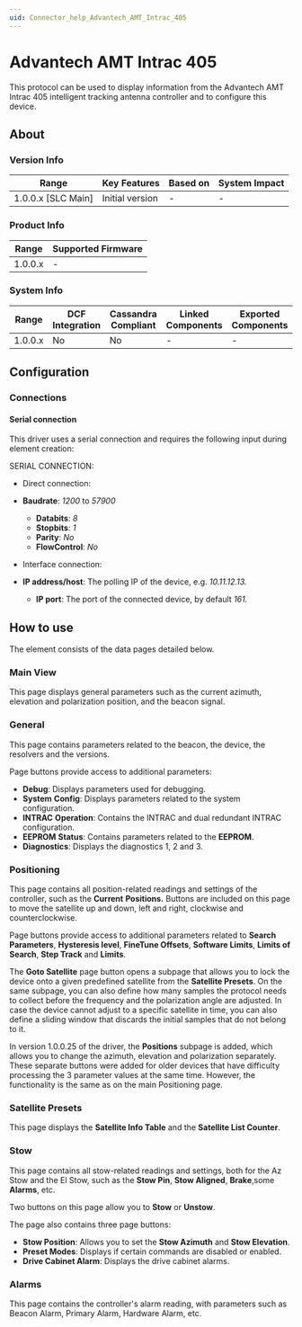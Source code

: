 ```yaml
---
uid: Connector_help_Advantech_AMT_Intrac_405
---
```


# Advantech AMT Intrac 405

This protocol can be used to display information from the Advantech AMT Intrac 405 intelligent tracking antenna controller and to configure this device.

## About

### Version Info

| **Range**            | **Key Features** | **Based on** | **System Impact** |
|----------------------|------------------|--------------|-------------------|
| 1.0.0.x \[SLC Main\] | Initial version  | \-           | \-                |

### Product Info

| **Range** | **Supported Firmware** |
|-----------|------------------------|
| 1.0.0.x   | \-                     |

### System Info

| **Range** | **DCF Integration** | **Cassandra Compliant** | **Linked Components** | **Exported Components** |
|-----------|---------------------|-------------------------|-----------------------|-------------------------|
| 1.0.0.x   | No                  | No                      | \-                    | \-                      |

## Configuration

### Connections

#### Serial connection

This driver uses a serial connection and requires the following input during element creation:

SERIAL CONNECTION:

- Direct connection:

- **Baudrate**: *1200* to *57900*
  - **Databits**: *8*
  - **Stopbits**: *1*
  - **Parity**: *No*
  - **FlowControl**: *No*

- Interface connection:

- **IP address/host**: The polling IP of the device, e.g. *10.11.12.13.*
  - **IP port**: The port of the connected device, by default *161.*

## How to use

The element consists of the data pages detailed below.

### Main View

This page displays general parameters such as the current azimuth, elevation and polarization position, and the beacon signal.

### General

This page contains parameters related to the beacon, the device, the resolvers and the versions.

Page buttons provide access to additional parameters:

- **Debug**: Displays parameters used for debugging.
- **System** **Config**: Displays parameters related to the system configuration.
- **INTRAC** **Operation**: Contains the INTRAC and dual redundant INTRAC configuration.
- **EEPROM** **Status**: Contains parameters related to the **EEPROM**.
- **Diagnostics**: Displays the diagnostics 1, 2 and 3.

### Positioning

This page contains all position-related readings and settings of the controller, such as the **Current** **Positions.** Buttons are included on this page to move the satellite up and down, left and right, clockwise and counterclockwise.

Page buttons provide access to additional parameters related to **Search Parameters**, **Hysteresis level**, **FineTune Offsets**, **Software Limits**, **Limits of Search**, **Step Track** and **Limits**.

The **Goto Satellite** page button opens a subpage that allows you to lock the device onto a given predefined satellite from the **Satellite Presets**. On the same subpage, you can also define how many samples the protocol needs to collect before the frequency and the polarization angle are adjusted. In case the device cannot adjust to a specific satellite in time, you can also define a sliding window that discards the initial samples that do not belong to it.

In version 1.0.0.25 of the driver, the **Positions** subpage is added, which allows you to change the azimuth, elevation and polarization separately. These separate buttons were added for older devices that have difficulty processing the 3 parameter values at the same time. However, the functionality is the same as on the main Positioning page.

### Satellite Presets

This page displays the **Satellite Info Table** and the **Satellite List Counter**.

### Stow

This page contains all stow-related readings and settings, both for the Az Stow and the El Stow, such as the **Stow Pin**, **Stow Aligned**, **Brake**,some **Alarms**, etc.

Two buttons on this page allow you to **Stow** or **Unstow**.

The page also contains three page buttons:

- **Stow Position**: Allows you to set the **Stow Azimuth** and **Stow Elevation**.
- **Preset Modes**: Displays if certain commands are disabled or enabled.
- **Drive Cabinet Alarm**: Displays the drive cabinet alarms.

### Alarms

This page contains the controller's alarm reading, with parameters such as Beacon Alarm, Primary Alarm, Hardware Alarm, etc.
